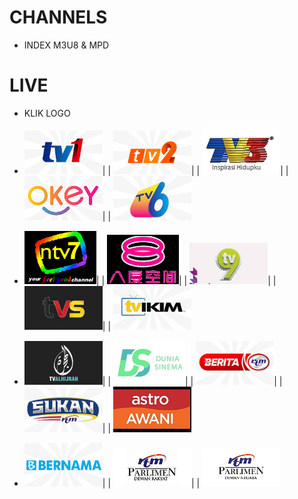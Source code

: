 # CHANNELS 
* INDEX M3U8 & MPD

# LIVE
* KLIK LOGO

* [<img src="https://github.com/MIFNtechnology/siaranMy/raw/main/logo/Tv1.png" alt="Tv1" width="125" />](https://mifntechnology.github.io/siaranMy/channels/Tv1)| |
[<img src="https://github.com/MIFNtechnology/siaranMy/raw/main/logo/Tv2.png" alt="Tv2" width="125" />](https://mifntechnology.github.io/siaranMy/channels/Tv2)| |
[<img src="https://github.com/MIFNtechnology/siaranMy/raw/main/logo/Tv3.png" alt="Tv3" width="125" />](https://mifntechnology.github.io/siaranMy/channels/Tv3)| |
[<img src="https://github.com/MIFNtechnology/siaranMy/raw/main/logo/OkeyTv.png " alt="OkeyTv" width="125" />](https://mifntechnology.github.io/siaranMy/channels/TvOkey)| |
[<img src="https://github.com/MIFNtechnology/siaranMy/raw/main/logo/Tv6.png" alt="Tv6" width="125" />](https://mifntechnology.github.io/siaranMy/channels/Tv6)

* [<img src="https://github.com/MIFNtechnology/siaranMy/raw/main/logo/DidikTv.png" alt="DidikTv" width="115" />](https://mifntechnology.github.io/siaranMy/channels/DidikTv)| |
[<img src="https://github.com/MIFNtechnology/siaranMy/raw/main/logo/8tv.png" alt="8tv" width="115" />](https://mifntechnology.github.io/siaranMy/channels/8tv)| |
[<img src="https://github.com/MIFNtechnology/siaranMy/raw/main/logo/Tv9.png" alt="Tv9" width="125" />](https://mifntechnology.github.io/siaranMy/channels/Tv9)| |
[<img src="https://github.com/MIFNtechnology/siaranMy/raw/main/logo/Tvs.jpg" alt="Tvs" width="125" />](https://mifntechnology.github.io/siaranMy/channels/Tvs)| |
[<img src="https://github.com/MIFNtechnology/siaranMy/raw/main/logo/TvIkim.png" alt="TvIkim" width="125" />](https://mifntechnology.github.io/siaranMy/channels/TvIkim)

* [<img src="https://github.com/MIFNtechnology/siaranMy/raw/main/logo/TvAlhijrah.png" alt="TvIkim" width="125" />](https://mifntechnology.github.io/siaranMy/channels/TvAlhijrah)| |
[<img src="https://github.com/MIFNtechnology/siaranMy/raw/main/logo/DuniaSinema.png" alt="DuniaSinema" width="115" />](https://mifntechnology.github.io/siaranMy/channels/DuniaSinema)| |
[<img src="https://github.com/MIFNtechnology/siaranMy/raw/main/logo/BeritaRtm.png " alt="BeritaRtm" width="125" />](https://mifntechnology.github.io/siaranMy/channels/BeritaRTM)| |
[<img src="https://github.com/MIFNtechnology/siaranMy/raw/main/logo/SukanRtm.png" alt="SukanRtm" width="125" />](https://mifntechnology.github.io/siaranMy/channels/SukanRTM)| |
[<img src="https://github.com/MIFNtechnology/siaranMy/raw/main/logo/AstroAwani.png" alt="AstroAwani" width="125" />](https://mifntechnology.github.io/siaranMy/channels/AstroAwani)

* [<img src="https://github.com/MIFNtechnology/siaranMy/raw/main/logo/Bernama.png" alt="Bernama" width="125" />](https://mifntechnology.github.io/siaranMy/Bernama)| |
[<img src="https://github.com/MIFNtechnology/siaranMy/raw/main/logo/DewanRakyat.png" alt="DewanRakyat" width="125" />](https://mifntechnology.github.io/siaranMy/channels/DewanRakyat)| |
[<img src="https://github.com/MIFNtechnology/siaranMy/raw/main/logo/DewanNegara.png" alt="DewanNegara" width="125" />](https://mifntechnology.github.io/siaranMy/channels/DewanNegara)

